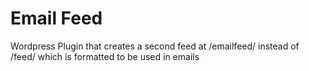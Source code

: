 Email Feed
=========

Wordpress Plugin that creates a second feed at /emailfeed/ instead of /feed/ which is formatted to be used in emails
